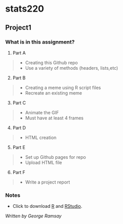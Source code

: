 # stats220
## **Project1**
### **What is in this assignment?**
1. Part A
> * Creating this Github repo
> * Use a variety of methods (headers, lists,etc)
2. Part B
> * Creating a meme using R script files 
> * Recreate an existing meme
3. Part C
> * Animate the GIF
> * Must have at least 4 frames
4. Part D
> * HTML creation
5. Part E
> * Set up Github pages for repo 
> * Upload HTML file
6. Part F
> * Write a project report

### Notes
* Click to download [R](https://cran.r-project.org/) and [RStudio](https://www.rstudio.com/products/rstudio/download/).

*Written by George Ramsay*

